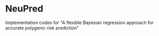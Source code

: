 # NeuPred
Implementation codes for "A flexible Bayesian regression approach  for accurate polygenic risk prediction"
